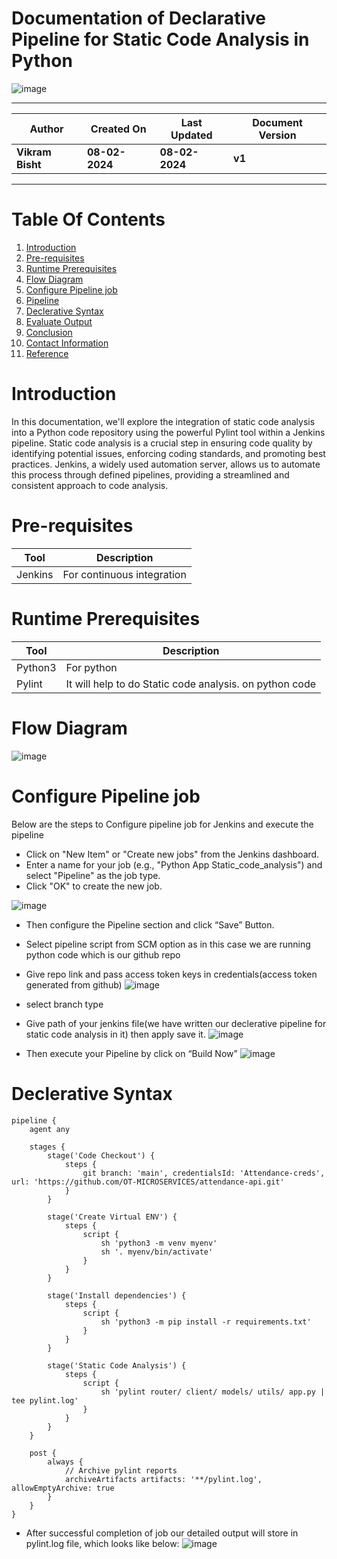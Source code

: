# Documentation of Declarative Pipeline for Static Code Analysis in Python

![image](https://github.com/avengers-p7/Documentation/assets/79625874/5419d5c8-ee87-4c28-9894-af831e8aba84)


***

| **Author** | **Created On** | **Last Updated** | **Document Version** |
| ---------- | -------------- | ---------------- | -------------------- |
| **Vikram Bisht** | **08-02-2024** | **08-02-2024** | **v1** |

***
# Table Of Contents

1. [Introduction](#Introduction)
2. [Pre-requisites](#Pre-requisites)
3. [Runtime Prerequisites](#Runtime-Prerequisites)
4. [Flow Diagram](#Flow-diagram)
5. [Configure Pipeline job](#Configure-Pipeline-job)
6. [Pipeline](#Pipeline)
7. [Declerative Syntax](#Declerative-Syntax)
8. [Evaluate Output](#Evaluate-Output)
9. [Conclusion](#conclusion)
10. [Contact Information](#contact-information)
11. [Reference](#reference)


# Introduction


In this documentation, we'll explore the integration of static code analysis into a Python code repository using the powerful Pylint tool within a Jenkins pipeline. Static code analysis is a crucial step in ensuring code quality by identifying potential issues, enforcing coding standards, and promoting best practices. Jenkins, a widely used automation server, allows us to automate this process through defined pipelines, providing a streamlined and consistent approach to code analysis.

# Pre-requisites

| **Tool**   | **Description**            | 
| ---------- | -------------------------  | 
| Jenkins    | For continuous integration | 


# Runtime Prerequisites

| **Tool**   | **Description**                                         | 
| ---------- | -------------------------                               | 
| Python3    | For python                                              | 
| Pylint     | It will help to do Static code analysis. on python code |


# Flow Diagram

![image](https://github.com/avengers-p7/Documentation/assets/79625874/5ee31526-7422-480b-ba8e-e829b7ccbd8d)

# Configure Pipeline job

Below are the steps to Configure pipeline job for Jenkins and execute the pipeline

* Click on "New Item" or "Create new jobs" from the Jenkins dashboard.
* Enter a name for your job (e.g., "Python App Static_code_analysis") and select "Pipeline" as the job type.
* Click "OK" to create the new job.

![image](https://github.com/avengers-p7/Documentation/assets/79625874/a9605734-9d40-40f1-bc6d-a820d17a6a0b)

* Then configure the Pipeline section and click “Save” Button.
* Select pipeline script from SCM option as in this case we are running python code which is our github repo
* Give repo link and pass access token keys in credentials(access token generated from github) 
![image](https://github.com/avengers-p7/Documentation/assets/79625874/ff0cd2d9-3cd4-4536-b9b7-813a7c0faf35)
* select branch type
* Give path of your jenkins file(we have written our declerative pipeline for static code analysis in it) then apply save it. 
![image](https://github.com/avengers-p7/Documentation/assets/79625874/df67155a-4670-482e-861d-559a3a98cf61)

* Then execute your Pipeline by click on “Build Now”
![image](https://github.com/avengers-p7/Documentation/assets/79625874/5b551159-568c-4617-931b-c5ce53a3e1f8)

# Declerative Syntax
```
pipeline {
    agent any

    stages {
        stage('Code Checkout') {
            steps {
                git branch: 'main', credentialsId: 'Attendance-creds', url: 'https://github.com/OT-MICROSERVICES/attendance-api.git'
            }
        }

        stage('Create Virtual ENV') {
            steps {
                script {
                    sh 'python3 -m venv myenv'
                    sh '. myenv/bin/activate'
                }
            }
        }

        stage('Install dependencies') {
            steps {
                script {
                    sh 'python3 -m pip install -r requirements.txt'
                }
            }
        }

        stage('Static Code Analysis') {
            steps {
                script {
                    sh 'pylint router/ client/ models/ utils/ app.py | tee pylint.log'
                }
            }
        }
    }

    post {
        always {
            // Archive pylint reports
            archiveArtifacts artifacts: '**/pylint.log', allowEmptyArchive: true
        }
    }
}
```
* After successful completion of job our detailed output will store in pylint.log file, which looks like below: 
![image](https://github.com/avengers-p7/Documentation/assets/79625874/1fec6b20-7efb-47bf-ad0f-5af81a83bf8b)

